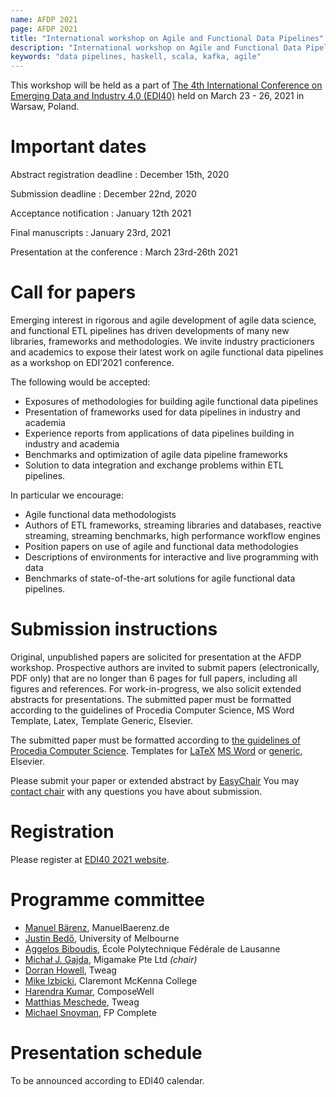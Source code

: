 ```yaml
---
name: AFDP 2021
page: AFDP 2021
title: "International workshop on Agile and Functional Data Pipelines"
description: "International workshop on Agile and Functional Data Pipelines"
keywords: "data pipelines, haskell, scala, kafka, agile"
---
```

<!-- Favicons -->
<link rel="apple-touch-icon" sizes="180x180" href="/assets/favicons/apple-touch-icon.png">
<link rel="icon" type="image/png" sizes="32x32" href="/assets/favicons/favicon-32x32.png">
<link rel="icon" type="image/png" sizes="16x16" href="/assets/favicons/favicon-16x16.png">
<link rel="manifest" href="/assets/favicons/site.webmanifest">
<link rel="shortcut icon" href="/assets/favicons/favicon.ico">
<meta name="msapplication-TileColor" content="#da532c">
<meta name="msapplication-config" content="/assets/favicons/browserconfig.xml">

This workshop will be held as a part of [The 4th International Conference on Emerging Data and Industry 4.0 (EDI40)](http://cs-conferences.acadiau.ca/EDI40-21/) held on March 23 - 26, 2021 in Warsaw, Poland.

# Important dates

Abstract registration deadline
  : December 15th, 2020

Submission deadline
  : December 22nd, 2020

Acceptance notification
  : January 12th 2021

Final manuscripts
  : January 23rd, 2021

Presentation at the conference
  : March 23rd-26th 2021

# Call for papers

Emerging interest in rigorous and agile development of agile data science, and functional ETL pipelines has driven developments of many new libraries, frameworks and methodologies.
We invite industry practicioners and academics to expose their latest work on agile functional data pipelines as a workshop on EDI’2021 conference.

The following would be accepted:
* Exposures of methodologies for building agile functional data pipelines
* Presentation of frameworks used for data pipelines in industry and academia
* Experience reports from applications of data pipelines building in industry and academia
* Benchmarks and optimization of agile data pipeline frameworks
* Solution to data integration and exchange problems within ETL pipelines.

In particular we encourage:
* Agile functional data methodologists
* Authors of ETL frameworks, streaming libraries and databases, reactive streaming, streaming benchmarks, high performance workflow engines
* Position papers on use of agile and functional data methodologies
* Descriptions of environments for interactive and live programming with data
* Benchmarks of state-of-the-art solutions for agile functional data pipelines.

# Submission instructions

Original, unpublished papers are solicited for presentation at the AFDP workshop. Prospective authors are invited to submit papers (electronically, PDF only) that are no longer than 6 pages for full papers, including all figures and references. For work-in-progress, we also solicit extended abstracts for presentations.
The submitted paper must be formatted according to the guidelines of Procedia Computer Science, MS Word Template, Latex, Template Generic, Elsevier.

The submitted paper must be formatted according to [the guidelines of Procedia Computer Science](http://www.elsevier.com/journals/procedia-computer-science/1877-0509/guide-for-authors/). Templates for [LaTeX](http://cs-conferences.acadiau.ca/EDI40-20/templates/EDI40_PROCS_Template.zip) [MS Word](http://cs-conferences.acadiau.ca/EDI40-20/templates/EDI40_PROCS_Template.doc) or [generic](http://cs-conferences.acadiau.ca/EDI40-20/templates/EDI40-Template-Generic.pdf), Elsevier.

Please submit your paper or extended abstract by [EasyChair](https://easychair.org/my/conference?conf=afdp2021#)
You may [contact chair](https://www.linkedin.com/in/mjgajda/) with any questions you have about submission.
# Registration

Please register at [EDI40 2021 website](http://cs-conferences.acadiau.ca/EDI40-21/).

# Programme committee

* [Manuel Bärenz](https://manuelbaerenz.de), ManuelBaerenz.de
* [Justin Bedő](https://cua0.org), University of Melbourne
* [Aggelos Biboudis](http://biboudis.github.io/), École Polytechnique Fédérale de Lausanne
* [Michał J. Gajda](https://migamake.com), Migamake Pte Ltd _(chair)_
* [Dorran Howell](https://www.linkedin.com/in/dorranhowell), Tweag
* [Mike Izbicki](https://izbicki.me/), Claremont McKenna College
* [Harendra Kumar](https://twitter.com/hk_hooda), ComposeWell
* [Matthias Meschede](https://www.linkedin.com/in/mmesch), Tweag
* [Michael Snoyman](https://www.snoyman.com), FP Complete

# Presentation schedule

To be announced according to EDI40 calendar.

